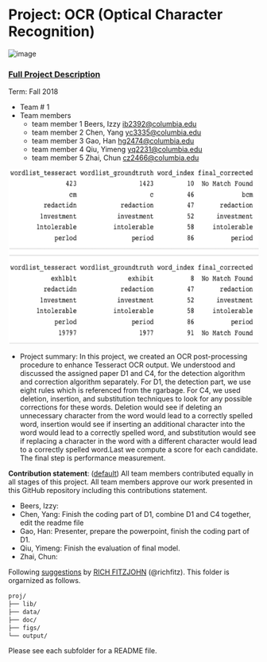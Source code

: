 # Project: OCR (Optical Character Recognition) 

![image](figs/intro.png)

### [Full Project Description](doc/project4_desc.md)

Term: Fall 2018

+ Team # 1
+ Team members
	+ team member 1 Beers, Izzy ib2392@columbia.edu
	+ team member 2 Chen, Yang yc3335@columbia.edu
	+ team member 3 Gao, Han hg2474@columbia.edu
	+ team member 4 Qiu, Yimeng yq2231@columbia.edu
	+ team member 5 Zhai, Chun cz2466@columbia.edu

![image](figs/OCR.png)
+ Project summary:  In this project, we created an OCR post-processing procedure to enhance Tesseract OCR output. We understood and discussed the assigned paper D1 and C4, for the detection algorithm and correction algorithm separately. For D1, the detection part, we use eight rules which is referenced from the rgarbage. For C4, we used deletion, insertion, and substitution techniques to look for any possible corrections for these words. Deletion would see if deleting an unnecessary character from the word would lead to
a correctly spelled word, insertion would see if inserting an additional character into the word would lead to a
correctly spelled word, and substitution would see if replacing a character in the word with a different character
would lead to a correctly spelled word.Last we compute a score for each candidate. The final step is performance measurement. 
	
**Contribution statement**: ([default](doc/a_note_on_contributions.md)) All team members contributed equally in all stages of this project. All team members approve our work presented in this GitHub repository including this contributions statement. 
+ Beers, Izzy:
+ Chen, Yang: Finish the coding part of D1, combine D1 and C4 together, edit the readme file
+ Gao, Han: Presenter, prepare the powerpoint, finish the coding part of D1.
+ Qiu, Yimeng: Finish the evaluation of final model.
+ Zhai, Chun:

Following [suggestions](http://nicercode.github.io/blog/2013-04-05-projects/) by [RICH FITZJOHN](http://nicercode.github.io/about/#Team) (@richfitz). This folder is orgarnized as follows.

```
proj/
├── lib/
├── data/
├── doc/
├── figs/
└── output/
```

Please see each subfolder for a README file.

